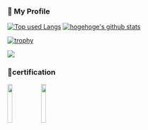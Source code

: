 ### 💬 My Profile

[![Top used Langs](https://github-readme-stats.vercel.app/api/top-langs/?username=besumero628&layout=compact&theme=tokyonight)](https://github.com/besumero628/)
[![hogehoge's github stats](https://github-readme-stats.vercel.app/api?username=besumero628&hide=contribs&count_private=true&show_icons=true&theme=tokyonight)](https://github.com/besumero628/)

[![trophy](https://github-profile-trophy.vercel.app/?username=besumero628&theme=gruvbox&row=2&column=7)](https://github.com/ryo-ma/github-profile-trophy)

![](https://github-profile-summary-cards.vercel.app/api/cards/profile-details?username=besumero628&theme=vue)

### :checkered_flag:certification
<img src="https://user-images.githubusercontent.com/70096064/154079579-47455afe-97b5-467a-8a28-81ed9cfbb4a9.png" width="15%"><img src="https://user-images.githubusercontent.com/70096064/154079600-67a2a406-6d66-42a9-93db-efb92fa75db6.png" width="15%">
